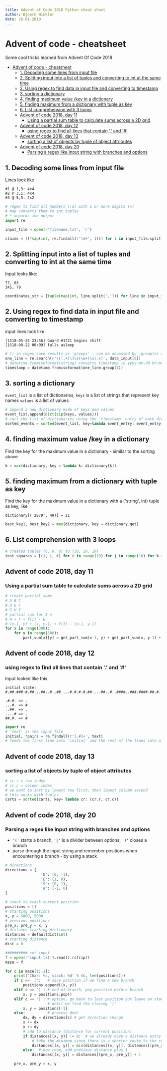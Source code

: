 ```yaml
---
title: Advent of Code 2018 Python cheat sheet
author: Bjoern Winkler
date: 26-01-2019
...
```


# Advent of code - cheatsheet

Some cool tricks learned from Advent Of Code 2018

- [Advent of code - cheatsheet](#advent-of-code---cheatsheet)
  - [1. Decoding some lines from input file](#1-decoding-some-lines-from-input-file)
  - [2. Splitting input into a list of tuples and converting to int at the same time](#2-splitting-input-into-a-list-of-tuples-and-converting-to-int-at-the-same-time)
  - [2. Using regex to find data in input file and converting to timestamp](#2-using-regex-to-find-data-in-input-file-and-converting-to-timestamp)
  - [3. sorting a dictionary](#3-sorting-a-dictionary)
  - [4. finding maximum value /key in a dictionary](#4-finding-maximum-value-key-in-a-dictionary)
  - [5. finding maximum from a dictionary with tuple as key](#5-finding-maximum-from-a-dictionary-with-tuple-as-key)
  - [6. List comprehension with 3 loops](#6-list-comprehension-with-3-loops)
  - [Advent of code 2018, day 11](#advent-of-code-2018-day-11)
    - [Using a partial sum table to calculate sums across a 2D grid](#using-a-partial-sum-table-to-calculate-sums-across-a-2d-grid)
  - [Advent of code 2018, day 12](#advent-of-code-2018-day-12)
    - [using regex to find all lines that contain '.' and '#'](#using-regex-to-find-all-lines-that-contain--and)
  - [Advent of code 2018, day 13](#advent-of-code-2018-day-13)
    - [sorting a list of objects by tuple of object attributes](#sorting-a-list-of-objects-by-tuple-of-object-attributes)
  - [Advent of code 2018, day 20](#advent-of-code-2018-day-20)
    - [Parsing a regex like input string with branches and options](#parsing-a-regex-like-input-string-with-branches-and-options)

## 1. Decoding some lines from input file 

Lines look like

    #1 @ 1,3: 4x4
    #2 @ 3,1: 4x4
    #3 @ 5,5: 2x2

```python
# regex to find all numbers (\d) with 1 or more digits (+)
# map converts them to int tuples
# * unpacks the output
import re

input_file = open(r'filename.txt', 'r')

claims = [[*map(int, re.findall(r'\d+', l))] for l in input_file.splitlines() if l]
```

## 2. Splitting input into a list of tuples and converting to int at the same time

Input looks like:

    77, 83
    345, 79

```python
coordinates_str = [tuple(map(int, line.split(','))) for line in input_file]
```

## 2. Using regex to find data in input file and converting to timestamp
   
input lines look like

    [1518-05-24 23:56] Guard #1721 begins shift
    [1518-08-22 00:09] falls asleep

```python
# () in regex save results as 'groups' - can be accessed by .group(n) argument
one_line = re.search(r'\[(.+)\]\s(\w+)\s(.+)', data_input[0])
# datetime.fromisoformat(string) converts timestamp in yyyy-mm-dd hh:mm format
timestamp = datetime.fromisoformat(one_line.group(1))
```

## 3. sorting a dictionary

`event_list` is a list of dictionaries, `keys` is a list of strings that represent key names
`values` is a list of values
```python
# append a new dictionary made of keys and values
event_list.append(dict(zip(keys, values)))
# sort the list of dictionaries using the 'timestamp' entry of each dictionary
sorted_events = sorted(event_list, key=lambda event_entry: event_entry['timestamp'])
```

## 4. finding maximum value /key in a dictionary

Find the key for the maximum value in a dictionary - similar to the sorting above

```python
k = max(dictionary, key = lambda k: dictionary[k])
```

## 5. finding maximum from a dictionary with tuple as key

Find the key for the maximum value in a dictionary with a ('string', int) tuple as key, like

    dictionary[('2879', 49)] = 21

```python
best_key1, best_key2 = max(dictionary, key = dictionary.get)
```

## 6. List comprehension with 3 loops
   
```python
# creates tuples (0, 0, 0) to (10, 10, 10)
test_squares = [(i, j, k) for i in range(10) for j in range(10) for k in range(10)]
```

## Advent of code 2018, day 11
### Using a partial sum table to calculate sums across a 2D grid

```python
# create partial sums
# A B C
# D E F
# G H I
# partial sum for I =
# H + F + f(I) - E
# (x-1, y) + (x, y-1) + f(I) - (x-1, y-1)
for x in range(300):
    for y in range(300):
        part_sum[x][y] = get_part_sum(x-1, y) + get_part_sum(x, y-1) + grid[x][y] - get_part_sum(x-1, y-1)
```

## Advent of code 2018, day 12
### using regex to find all lines that contain '.' and '#'

Input looked like this:

```
initial state: #.##.###.#.##...##..#..##....#.#.#.#.##....##..#..####..###.####.##.#..#...#..######.#.....#..##...#

.#.#. => .
...#. => #
..##. => .
....# => .
##.#. => #
```

```python
import re
# 'text' is the input file
initial, *pairs = re.findall(r'[.#]+', text)
# feeds the first line into 'initial' and the rest of the lines into a list 'pairs'
```

## Advent of code 2018, day 13
### sorting a list of objects by tuple of object attributes
```python
# cr.r = row index
# cr.c = column index
# we want to sort by lowest row first, then lowest column second
# this works with tuples
carts = sorted(carts, key= lambda cr: (cr.r, cr.c))
```

## Advent of code 2018, day 20
### Parsing a regex like input string with branches and options

- `'('` starts a branch, `'|'` is a divider between options, `')'` closes a branch
- parse through the input string and remember positions when encountering a branch - by using a stack

```python
# directions
directions = {
                'N': (0, -1),
                'E': (1, 0),
                'S': (0, 1),
                'W': (-1, 0)
}

# stack to track current position
positions = []
# starting positions
x, y = 5000, 5000
# previous positions
pre_x, pre_y = x, y
# distance tracking dictionary
distances = defaultdict(int)
# starting distance
dist = 0

########## set input
f = open(r'input.txt').read().rstrip()
maze = f

for c in maze[1:-1]:
    print('Char: %s, stack: %d' % (c, len(positions)))
    if c == '(':   # save position if we find a new branch
        positions.append((x, y))
    elif c == ')': # end of branch, pop position before branch
        x, y = positions.pop()
    elif c == '|': # option, go back to last position but leave on stack
                   # until we find the closing ')'
        x, y = positions[-1]
    else:          # process door
        dx, dy = directions[c] # get direction change
        x += dx
        y += dy
        # add to distance (distance for current position)
        if distances[(x, y)] != 0:  # we already have a distance entry - we were here already
            # take the minimum since there is a shorter route to the room
            distances[(x, y)] = min(distances[(x, y)], distances[(pre_x, pre_y)] + 1)
        else:  # new room, add previous distance plus 1
            distances[(x, y)] = distances[(pre_x, pre_y)] + 1

    pre_x, pre_y = x, y
```